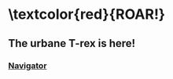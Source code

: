 # \textcolor{red}{ROAR!}
## The urbane T-rex is here!
### [Navigator](https://github.com/urbanetrex/urbanetrex/blob/main/navigator.md)

